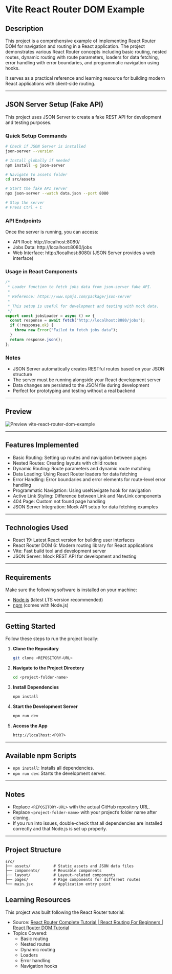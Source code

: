 # Vite React Router DOM Example

## Description

This project is a comprehensive example of implementing React Router DOM for navigation and routing in a React application. The project demonstrates various React Router concepts including basic routing, nested routes, dynamic routing with route parameters, loaders for data fetching, error handling with error boundaries, and programmatic navigation using hooks.

It serves as a practical reference and learning resource for building modern React applications with client-side routing.

---

## JSON Server Setup (Fake API)

This project uses JSON Server to create a fake REST API for development and testing purposes.

### Quick Setup Commands

```bash
# Check if JSON Server is installed
json-server --version

# Install globally if needed
npm install -g json-server

# Navigate to assets folder
cd src/assets

# Start the fake API server
npx json-server --watch data.json --port 8080

# Stop the server
# Press Ctrl + C
```

### API Endpoints

Once the server is running, you can access:

- API Root: http://localhost:8080/
- Jobs Data: http://localhost:8080/jobs
- Web Interface: http://localhost:8080/ (JSON Server provides a web interface)

### Usage in React Components

```js
/*
 * Loader function to fetch jobs data from json-server fake API.
 *
 * Reference: https://www.npmjs.com/package/json-server
 *
 * This setup is useful for development and testing with mock data.
 */
export const jobsLoader = async () => {
  const response = await fetch("http://localhost:8080/jobs");
  if (!response.ok) {
    throw new Error("Failed to fetch jobs data");
  }
  return response.json();
};
```

### Notes

- JSON Server automatically creates RESTful routes based on your JSON structure
- The server must be running alongside your React development server
- Data changes are persisted to the JSON file during development
- Perfect for prototyping and testing without a real backend

---

## **Preview**

![Preview vite-react-router-dom-example](https://media4.giphy.com/media/v1.Y2lkPTc5MGI3NjExczh3YTY4djdnZG4zMDdnd2xqNGE1OTNneHE1ZXRmZmtjbjhtNW9ncyZlcD12MV9pbnRlcm5hbF9naWZfYnlfaWQmY3Q9Zw/JUnGIr0vpJtXBNpLQC/giphy.gif)

---

## Features Implemented

- Basic Routing: Setting up routes and navigation between pages
- Nested Routes: Creating layouts with child routes
- Dynamic Routing: Route parameters and dynamic route matching
- Data Loading: Using React Router loaders for data fetching
- Error Handling: Error boundaries and error elements for route-level error handling
- Programmatic Navigation: Using useNavigate hook for navigation
- Active Link Styling: Difference between Link and NavLink components
- 404 Page: Custom not found page handling
- JSON Server Integration: Mock API setup for data fetching examples

---

## Technologies Used

- React 19: Latest React version for building user interfaces
- React Router DOM 6: Modern routing library for React applications
- Vite: Fast build tool and development server
- JSON Server: Mock REST API for development and testing

---

## Requirements

Make sure the following software is installed on your machine:

- [Node.js](https://nodejs.org/) (latest LTS version recommended)
- [npm](https://www.npmjs.com/) (comes with Node.js)

---

## Getting Started

Follow these steps to run the project locally:

1. **Clone the Repository**

   ```bash
   git clone <REPOSITORY-URL>
   ```

2. **Navigate to the Project Directory**

   ```bash
   cd <project-folder-name>
   ```

3. **Install Dependencies**

   ```bash
   npm install
   ```

4. **Start the Development Server**

   ```bash
   npm run dev
   ```

5. **Access the App**

   ```
   http://localhost:<PORT>
   ```

---

## Available npm Scripts

- `npm install`: Installs all dependencies.
- `npm run dev`: Starts the development server.

---

## Notes

- Replace `<REPOSITORY-URL>` with the actual GitHub repository URL.
- Replace `<project-folder-name>` with your project’s folder name after cloning.
- If you run into issues, double-check that all dependencies are installed correctly and that Node.js is set up properly.

---

## Project Structure

```
src/
├── assets/          # Static assets and JSON data files
├── components/      # Reusable components
├── layout/          # Layout-related components
├── pages/           # Page components for different routes
└── main.jsx         # Application entry point
```

## Learning Resources

This project was built following the React Router tutorial:

- Source: [React Router Complete Tutorial | React Routing For Beginners | React Router DOM Tutorial](https://www.youtube.com/watch?v=943D7U74_sQ)
- Topics Covered:
  - Basic routing
  - Nested routes
  - Dynamic routing
  - Loaders
  - Error handling
  - Navigation hooks

